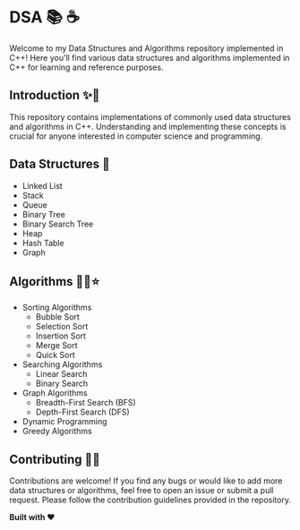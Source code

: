 # DSA 📚 ☕️

Welcome to my Data Structures and Algorithms repository implemented in C++! Here you'll find various data structures and algorithms implemented in C++ for learning and reference purposes. 

## Introduction ✨🛑
This repository contains implementations of commonly used data structures and algorithms in C++. Understanding and implementing these concepts is crucial for anyone interested in computer science and programming.

## Data Structures 📑
- Linked List
- Stack
- Queue
- Binary Tree
- Binary Search Tree
- Heap
- Hash Table
- Graph

## Algorithms 👩‍💻⭐ 
- Sorting Algorithms
  - Bubble Sort
  - Selection Sort
  - Insertion Sort
  - Merge Sort
  - Quick Sort
- Searching Algorithms
  - Linear Search
  - Binary Search
- Graph Algorithms
  - Breadth-First Search (BFS)
  - Depth-First Search (DFS)
- Dynamic Programming
- Greedy Algorithms

## Contributing 🤝🏻
Contributions are welcome! If you find any bugs or would like to add more data structures or algorithms, feel free to open an issue or submit a pull request. Please follow the contribution guidelines provided in the repository.

**Built with ❤️**
